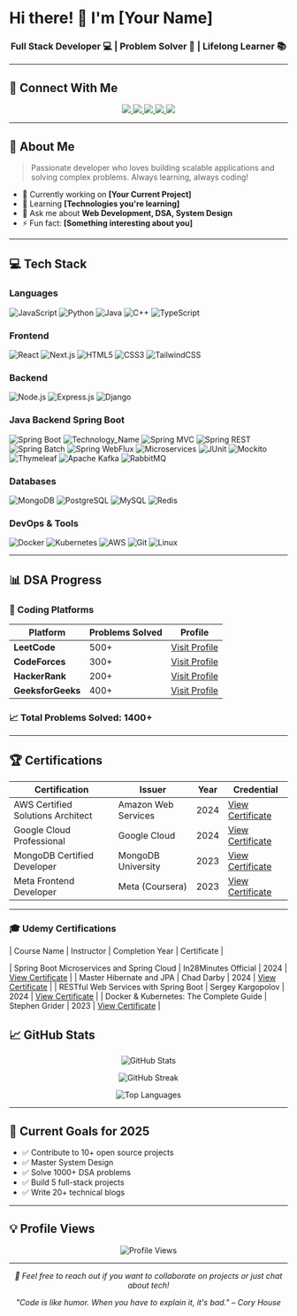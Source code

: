 # Hi there! 👋 I'm [Your Name]

<div align="center">

### Full Stack Developer 💻 | Problem Solver 🚀 | Lifelong Learner 📚

</div>

---

## 🔗 Connect With Me

<p align="center">
  <a href="https://linkedin.com/in/your-profile">
    <img src="https://img.shields.io/badge/LinkedIn-0077B5?style=for-the-badge&logo=linkedin&logoColor=white" />
  </a>
  <a href="https://dev.to/your-profile">
    <img src="https://img.shields.io/badge/dev.to-0A0A0A?style=for-the-badge&logo=devdotto&logoColor=white" />
  </a>
  <a href="https://medium.com/@your-profile">
    <img src="https://img.shields.io/badge/Medium-12100E?style=for-the-badge&logo=medium&logoColor=white" />
  </a>
  <a href="https://your-website.com">
    <img src="https://img.shields.io/badge/Portfolio-FF5722?style=for-the-badge&logo=google-chrome&logoColor=white" />
  </a>
  <a href="mailto:your.email@example.com">
    <img src="https://img.shields.io/badge/Email-D14836?style=for-the-badge&logo=gmail&logoColor=white" />
  </a>
</p>

---

## 🚀 About Me

> Passionate developer who loves building scalable applications and solving complex problems. Always learning, always coding!

- 🔭 Currently working on **[Your Current Project]**
- 🌱 Learning **[Technologies you're learning]**
- 💬 Ask me about **Web Development, DSA, System Design**
- ⚡ Fun fact: **[Something interesting about you]**

---

## 💻 Tech Stack

### Languages
![JavaScript](https://img.shields.io/badge/JavaScript-F7DF1E?style=for-the-badge&logo=javascript&logoColor=black)
![Python](https://img.shields.io/badge/Python-3776AB?style=for-the-badge&logo=python&logoColor=white)
![Java](https://img.shields.io/badge/Java-ED8B00?style=for-the-badge&logo=openjdk&logoColor=white)
![C++](https://img.shields.io/badge/C++-00599C?style=for-the-badge&logo=cplusplus&logoColor=white)
![TypeScript](https://img.shields.io/badge/TypeScript-007ACC?style=for-the-badge&logo=typescript&logoColor=white)

### Frontend
![React](https://img.shields.io/badge/React-20232A?style=for-the-badge&logo=react&logoColor=61DAFB)
![Next.js](https://img.shields.io/badge/Next.js-000000?style=for-the-badge&logo=nextdotjs&logoColor=white)
![HTML5](https://img.shields.io/badge/HTML5-E34F26?style=for-the-badge&logo=html5&logoColor=white)
![CSS3](https://img.shields.io/badge/CSS3-1572B6?style=for-the-badge&logo=css3&logoColor=white)
![TailwindCSS](https://img.shields.io/badge/Tailwind_CSS-38B2AC?style=for-the-badge&logo=tailwind-css&logoColor=white)

### Backend
![Node.js](https://img.shields.io/badge/Node.js-43853D?style=for-the-badge&logo=nodedotjs&logoColor=white)
![Express.js](https://img.shields.io/badge/Express.js-404D59?style=for-the-badge&logo=express&logoColor=white)
![Django](https://img.shields.io/badge/Django-092E20?style=for-the-badge&logo=django&logoColor=white)

### Java Backend Spring Boot
![Spring Boot](https://img.shields.io/badge/Spring_Boot-6DB33F?style=for-the-badge&logo=spring-boot&logoColor=white)
![Technology_Name](https://img.shields.io/badge/Display_Name-COLOR_CODE?style=for-the-badge&logo=LOGO_NAME&logoColor=white)
![Spring MVC](https://img.shields.io/badge/Spring_MVC-6DB33F?style=for-the-badge&logo=spring&logoColor=white)
![Spring REST](https://img.shields.io/badge/Spring_REST-6DB33F?style=for-the-badge&logo=spring&logoColor=white)
![Spring Batch](https://img.shields.io/badge/Spring_Batch-6DB33F?style=for-the-badge&logo=spring&logoColor=white)
![Spring WebFlux](https://img.shields.io/badge/Spring_WebFlux-6DB33F?style=for-the-badge&logo=spring&logoColor=white)
![Microservices](https://img.shields.io/badge/Microservices-6DB33F?style=for-the-badge&logo=spring&logoColor=white)
![JUnit](https://img.shields.io/badge/JUnit-25A162?style=for-the-badge&logo=junit5&logoColor=white)
![Mockito](https://img.shields.io/badge/Mockito-C5D9C8?style=for-the-badge&logo=mockito&logoColor=black)
![Thymeleaf](https://img.shields.io/badge/Thymeleaf-005F0F?style=for-the-badge&logo=thymeleaf&logoColor=white)
![Apache Kafka](https://img.shields.io/badge/Apache_Kafka-231F20?style=for-the-badge&logo=apache-kafka&logoColor=white)
![RabbitMQ](https://img.shields.io/badge/RabbitMQ-FF6600?style=for-the-badge&logo=rabbitmq&logoColor=white)


### Databases
![MongoDB](https://img.shields.io/badge/MongoDB-4EA94B?style=for-the-badge&logo=mongodb&logoColor=white)
![PostgreSQL](https://img.shields.io/badge/PostgreSQL-316192?style=for-the-badge&logo=postgresql&logoColor=white)
![MySQL](https://img.shields.io/badge/MySQL-00000F?style=for-the-badge&logo=mysql&logoColor=white)
![Redis](https://img.shields.io/badge/Redis-DC382D?style=for-the-badge&logo=redis&logoColor=white)

### DevOps & Tools
![Docker](https://img.shields.io/badge/Docker-2496ED?style=for-the-badge&logo=docker&logoColor=white)
![Kubernetes](https://img.shields.io/badge/Kubernetes-326CE5?style=for-the-badge&logo=kubernetes&logoColor=white)
![AWS](https://img.shields.io/badge/AWS-232F3E?style=for-the-badge&logo=amazon-aws&logoColor=white)
![Git](https://img.shields.io/badge/Git-F05032?style=for-the-badge&logo=git&logoColor=white)
![Linux](https://img.shields.io/badge/Linux-FCC624?style=for-the-badge&logo=linux&logoColor=black)

---

## 📊 DSA Progress

### 🎯 Coding Platforms

| Platform | Problems Solved | Profile |
|----------|----------------|---------|
| **LeetCode** | 500+ | [Visit Profile](https://leetcode.com/your-username) |
| **CodeForces** | 300+ | [Visit Profile](https://codeforces.com/profile/your-username) |
| **HackerRank** | 200+ | [Visit Profile](https://hackerrank.com/your-username) |
| **GeeksforGeeks** | 400+ | [Visit Profile](https://auth.geeksforgeeks.org/user/your-username) |

### 📈 Total Problems Solved: **1400+**

---

## 🏆 Certifications

| Certification | Issuer | Year | Credential |
|--------------|--------|------|------------|
| AWS Certified Solutions Architect | Amazon Web Services | 2024 | [View Certificate](https://www.credly.com/badges/your-badge) |
| Google Cloud Professional | Google Cloud | 2024 | [View Certificate](https://www.credential.net/your-cert) |
| MongoDB Certified Developer | MongoDB University | 2023 | [View Certificate](https://university.mongodb.com/your-cert) |
| Meta Frontend Developer | Meta (Coursera) | 2023 | [View Certificate](https://coursera.org/verify/your-cert) |

---

### 🎓 Udemy Certifications

| Course Name | Instructor | Completion Year | Certificate |

| Spring Boot Microservices and Spring Cloud | In28Minutes Official | 2024 | [View Certificate](https://udemy.com/certificate/UC-12345678/) |
| Master Hibernate and JPA | Chad Darby | 2024 | [View Certificate](https://udemy.com/certificate/UC-87654321/) |
| RESTful Web Services with Spring Boot | Sergey Kargopolov | 2024 | [View Certificate](https://udemy.com/certificate/UC-11223344/) |
| Docker & Kubernetes: The Complete Guide | Stephen Grider | 2023 | [View Certificate](https://udemy.com/certificate/UC-55667788/) |


## 📈 GitHub Stats

<p align="center">
  <img src="https://github-readme-stats.vercel.app/api?username=YOUR-USERNAME&show_icons=true&theme=radical&hide_border=true" alt="GitHub Stats" />
</p>

<p align="center">
  <img src="https://github-readme-streak-stats.herokuapp.com/?user=YOUR-USERNAME&theme=radical&hide_border=true" alt="GitHub Streak" />
</p>

<p align="center">
  <img src="https://github-readme-stats.vercel.app/api/top-langs/?username=YOUR-USERNAME&layout=compact&theme=radical&hide_border=true" alt="Top Languages" />
</p>

---

## 🎯 Current Goals for 2025

- ✅ Contribute to 10+ open source projects
- ✅ Master System Design
- ✅ Solve 1000+ DSA problems
- ✅ Build 5 full-stack projects
- ✅ Write 20+ technical blogs

---

## 💡 Profile Views

<p align="center">
  <img src="https://komarev.com/ghpvc/?username=YOUR-USERNAME&color=blueviolet&style=for-the-badge" alt="Profile Views" />
</p>

---

<p align="center">
  <i>💬 Feel free to reach out if you want to collaborate on projects or just chat about tech!</i>
</p>

<p align="center">
  <i>"Code is like humor. When you have to explain it, it's bad." – Cory House</i>
</p>
